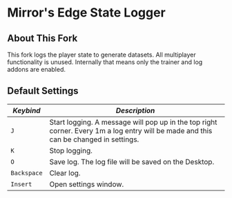 # Mirror's Edge State Logger

## About This Fork

This fork logs the player state to generate datasets. All multiplayer functionality is unused. Internally that means only the trainer and log addons are enabled.

## Default Settings

| *Keybind* | *Description* 
|-----------|---------------
|`J`        | Start logging. A message will pop up in the top right corner. Every 1m a log entry will be made and this can be changed in settings.
|`K`        | Stop logging.
|`O`        | Save log. The log file will be saved on the Desktop.
|`Backspace`| Clear log.
|`Insert`   | Open settings window.

